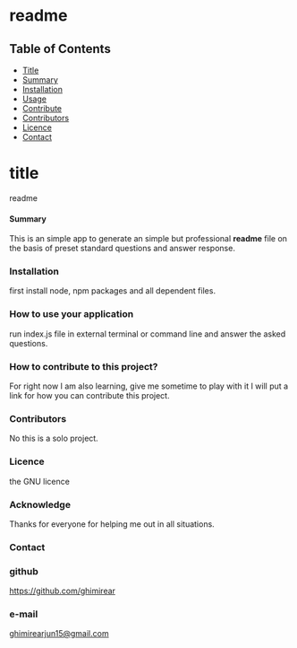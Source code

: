 # readme
## Table of Contents
- [Title](#title)
- [Summary](#summary)
- [Installation](#installation)
- [Usage](#usage)
- [Contribute](#contribute)
- [Contributors](#contributors)
- [Licence](#licence)
- [Contact](#contact)
# title
readme
#### Summary 
This is an simple app to generate an simple but professional **readme** file on the basis of preset standard questions and answer response.
### Installation 
first install node, npm packages and all dependent files.
### How to use your application 
run index.js file in external terminal or command line and answer the asked questions.
### How to contribute to this project?
For right now I am also learning, give me sometime to play with it I will put a link for how you can contribute this project.
### Contributors 
No this is a solo project.
### Licence 
the GNU licence
### Acknowledge 
Thanks for everyone for helping me out in all situations.
### Contact
### github 
https://github.com/ghimirear
### e-mail
ghimirearjun15@gmail.com
